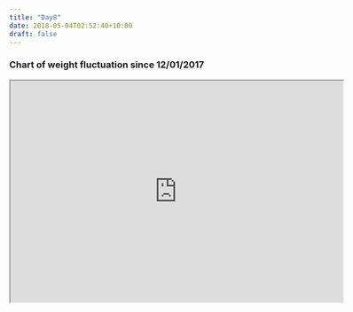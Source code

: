 ```yaml
---
title: "Day8"
date: 2018-05-04T02:52:40+10:00
draft: false
---
```

### Chart of weight fluctuation since 12/01/2017
<iframe width="600" height="400" src="https://docs.google.com/spreadsheets/d/e/2PACX-1vQOs1dxl9VAvR2dOYJJCVBEqylXB-EF4P3gtAZN3xxpayUHxkGtvja4dOruKksMtyw_6ujjdy8uy2nL/pubchart?oid=1716151312&amp;format=interactive"></iframe>
